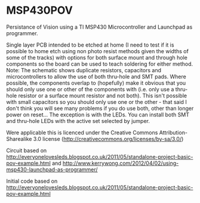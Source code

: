 MSP430POV
=========

Persistance of Vision using a TI MSP430 Microcontroller and Launchpad as programmer.

Single layer PCB intended to be etched at home (I need to test if it is possible to home etch using non photo resist methods given the widths of some of the tracks) with options for both surface mount and through hole components so the board can be used to teach soldering for either method. Note: The schematic shows duplicate resistors, capacitors and microcontrollers to allow the use of both thru-hole and SMT pads. Where possible, the components overlap to (hopefully) make it obvious that you should only use one or other of the components with (i.e. only use a thru-hole resistor or a surface mount resistor and not both). This isn't possible with small capacitors so you should only use one or the other - that said I don't think you will see many problems if you do use both, other than longer power on reset... The exception is with the LEDs. You can install both SMT and thru-hole LEDs with the active set selected by jumper.

Were applicable this is licenced under the Creative Commons Attribution-Sharealike 3.0 license (http://creativecommons.org/licenses/by-sa/3.0/)

Circuit based on http://everyonelovesleds.blogspot.co.uk/2011/05/standalone-project-basic-pov-example.html and http://www.kerrywong.com/2012/04/02/using-msp430-launchpad-as-programmer/

Initial code based on http://everyonelovesleds.blogspot.co.uk/2011/05/standalone-project-basic-pov-example.html
